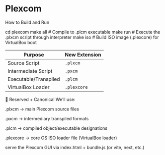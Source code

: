 # Plexcom


 How to Build and Run



cd plexcom
make all         # Compile to .plcm executable
make run         # Execute the .plxcm script through interpreter
make iso         # Build ISO image (.plexcore) for VirtualBox boot




| Purpose               | New Extension |
| --------------------- | ------------- |
| Source Script         | `.plxcm`      |
| Intermediate Script   | `.pxcm`       |
| Executable/Transpiled | `.plcm`       |
| VirtualBox Loader     | `.plexcore`   |



🔏 Reserved + Canonical
We’ll use:

.plxcm → main Plexcom source files

.pxcm → intermediary transpiled formats

.plcm → compiled object/executable designations

.plexcore → core OS ISO loader file (VirtualBox loader)


serve the Plexcom GUI via index.html + bundle.js (or vite, next, etc.)


